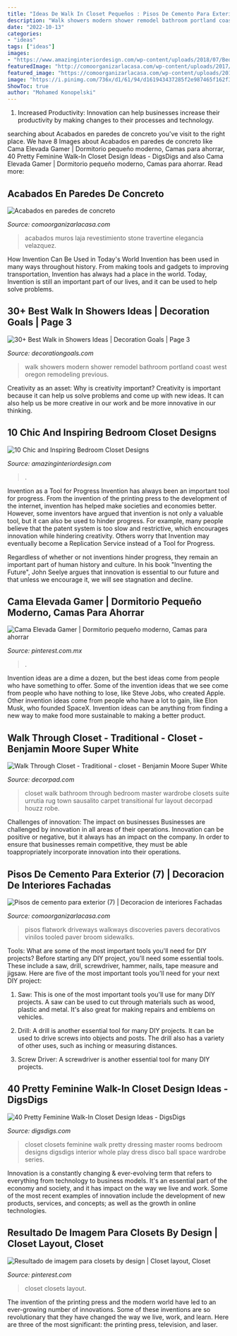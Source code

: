 ```yaml
---
title: "Ideas De Walk In Closet Pequeños : Pisos De Cemento Para Exterior (7)"
description: "Walk showers modern shower remodel bathroom portland coast west oregon remodeling previous"
date: "2022-10-13"
categories:
- "ideas"
tags: ["ideas"]
images:
- "https://www.amazinginteriordesign.com/wp-content/uploads/2018/07/Bedroom-Closet-Designs-9.jpg"
featuredImage: "http://comoorganizarlacasa.com/wp-content/uploads/2017/01/Pisos-de-cemento-para-exterior-7.jpg"
featured_image: "https://comoorganizarlacasa.com/wp-content/uploads/2018/04/acabados-en-paredes-de-concreto-8.jpg"
image: "https://i.pinimg.com/736x/d1/61/94/d161943437285f2e987465f162f3acde.jpg"
ShowToc: true
author: "Mohamed Konopelski"
---
```



1. Increased Productivity: Innovation can help businesses increase their productivity by making changes to their processes and technology.

	

		
searching about Acabados en paredes de concreto you've visit to the right place. We have 8 Images about Acabados en paredes de concreto like Cama Elevada Gamer | Dormitorio pequeño moderno, Camas para ahorrar, 40 Pretty Feminine Walk-In Closet Design Ideas - DigsDigs and also Cama Elevada Gamer | Dormitorio pequeño moderno, Camas para ahorrar. Read more:
		
    
## Acabados En Paredes De Concreto

<img loading=lazy src="https://comoorganizarlacasa.com/wp-content/uploads/2018/04/acabados-en-paredes-de-concreto-8.jpg" onerror="this.onerror=null;this.src='https://tse3.mm.bing.net/th?id=OIP.V3KfJp4DvGcTB5T7QVZW_QAAAA&amp;pid=15.1';" alt="Acabados en paredes de concreto">

_Source: comoorganizarlacasa.com_

>acabados muros laja revestimiento stone travertine elegancia velazquez. 

	

How Invention Can Be Used in Today's World
Invention has been used in many ways throughout history. From making tools and gadgets to improving transportation, Invention has always had a place in the world. Today, Invention is still an important part of our lives, and it can be used to help solve problems.

    
## 30+ Best Walk In Showers Ideas | Decoration Goals | Page 3

<img loading=lazy src="https://www.decorationgoals.com/wp-content/uploads/2017/02/Stylish-Walk-in-Shower.jpg" onerror="this.onerror=null;this.src='https://tse2.mm.bing.net/th?id=OIP.rbIk4m4XaoG2wJTKoOtTnQHaKi&amp;pid=15.1';" alt="30+ Best Walk in Showers Ideas | Decoration Goals | Page 3">

_Source: decorationgoals.com_

>walk showers modern shower remodel bathroom portland coast west oregon remodeling previous. 

	

Creativity as an asset: Why is creativity important?
Creativity is important because it can help us solve problems and come up with new ideas. It can also help us be more creative in our work and be more innovative in our thinking.

    
## 10 Chic And Inspiring Bedroom Closet Designs

<img loading=lazy src="https://www.amazinginteriordesign.com/wp-content/uploads/2018/07/Bedroom-Closet-Designs-9.jpg" onerror="this.onerror=null;this.src='https://tse3.mm.bing.net/th?id=OIP.2lZAEom3H0T8wyat0uP2DQHaHa&amp;pid=15.1';" alt="10 Chic and Inspiring Bedroom Closet Designs">

_Source: amazinginteriordesign.com_

>. 

	

Invention as a Tool for Progress
Invention has always been an important tool for progress. From the invention of the printing press to the development of the internet, invention has helped make societies and economies better. 
However, some inventors have argued that invention is not only a valuable tool, but it can also be used to hinder progress. For example, many people believe that the patent system is too slow and restrictive, which encourages innovation while hindering creativity. Others worry that Invention may eventually become a Replication Service instead of a Tool for Progress.

Regardless of whether or not inventions hinder progress, they remain an important part of human history and culture. In his book "Inventing the Future", John Seelye argues that innovation is essential to our future and that unless we encourage it, we will see stagnation and decline.

    
## Cama Elevada Gamer | Dormitorio Pequeño Moderno, Camas Para Ahorrar

<img loading=lazy src="https://i.pinimg.com/736x/d1/61/94/d161943437285f2e987465f162f3acde.jpg" onerror="this.onerror=null;this.src='https://tse2.mm.bing.net/th?id=OIP.auzXLegCjIw2AZehefDbqAHaFj&amp;pid=15.1';" alt="Cama Elevada Gamer | Dormitorio pequeño moderno, Camas para ahorrar">

_Source: pinterest.com.mx_

>. 

	

Invention ideas are a dime a dozen, but the best ideas come from people who have something to offer. Some of the invention ideas that we see come from people who have nothing to lose, like Steve Jobs, who created Apple. Other invention ideas come from people who have a lot to gain, like Elon Musk, who founded SpaceX. Invention ideas can be anything from finding a new way to make food more sustainable to making a better product.

    
## Walk Through Closet - Traditional - Closet - Benjamin Moore Super White

<img loading=lazy src="https://cdn.decorpad.com/photos/2014/05/22/d95f1e35a939.jpg" onerror="this.onerror=null;this.src='https://tse1.mm.bing.net/th?id=OIP.KsKla7sAR-YHEr-1lkUs_wDhEs&amp;pid=15.1';" alt="Walk Through Closet - Traditional - closet - Benjamin Moore Super White">

_Source: decorpad.com_

>closet walk bathroom through bedroom master wardrobe closets suite urrutia rug town sausalito carpet transitional fur layout decorpad houzz robe. 

	

Challenges of innovation: The impact on businesses
Businesses are challenged by innovation in all areas of their operations. Innovation can be positive or negative, but it always has an impact on the company. In order to ensure that businesses remain competitive, they must be able toappropriately incorporate innovation into their operations.

    
## Pisos De Cemento Para Exterior (7) | Decoracion De Interiores Fachadas

<img loading=lazy src="http://comoorganizarlacasa.com/wp-content/uploads/2017/01/Pisos-de-cemento-para-exterior-7.jpg" onerror="this.onerror=null;this.src='https://tse4.mm.bing.net/th?id=OIP.eFSdxtugZVw9ss3aQKF_ygAAAA&amp;pid=15.1';" alt="Pisos de cemento para exterior (7) | Decoracion de interiores Fachadas">

_Source: comoorganizarlacasa.com_

>pisos flatwork driveways walkways discoveries pavers decorativos vinilos tooled paver broom sidewalks. 

	

Tools: What are some of the most important tools you'll need for DIY projects?
Before starting any DIY project, you'll need some essential tools. These include a saw, drill, screwdriver, hammer, nails, tape measure and jigsaw. Here are five of the most important tools you'll need for your next DIY project: 
1) Saw: This is one of the most important tools you'll use for many DIY projects. A saw can be used to cut through materials such as wood, plastic and metal. It's also great for making repairs and emblems on vehicles. 

2) Drill: A drill is another essential tool for many DIY projects. It can be used to drive screws into objects and posts. The drill also has a variety of other uses, such as inching or measuring distances. 

3) Screw Driver: A screwdriver is another essential tool for many DIY projects.

    
## 40 Pretty Feminine Walk-In Closet Design Ideas - DigsDigs

<img loading=lazy src="http://www.digsdigs.com/photos/pretty-feminine-walk-in-closets-18.jpg" onerror="this.onerror=null;this.src='https://tse2.mm.bing.net/th?id=OIP.jqfktSq_TM4KDPhvL3vuLgHaLJ&amp;pid=15.1';" alt="40 Pretty Feminine Walk-In Closet Design Ideas - DigsDigs">

_Source: digsdigs.com_

>closet closets feminine walk pretty dressing master rooms bedroom designs digsdigs interior whole play dress disco ball space wardrobe series. 

	

Innovation is a constantly changing & ever-evolving term that refers to everything from technology to business models. It's an essential part of the economy and society, and it has impact on the way we live and work. Some of the most recent examples of innovation include the development of new products, services, and concepts; as well as the growth in online technologies.

    
## Resultado De Imagem Para Closets By Design | Closet Layout, Closet

<img loading=lazy src="https://i.pinimg.com/736x/12/75/8b/12758b279e158baa1761c23b0b6048cd.jpg" onerror="this.onerror=null;this.src='https://tse2.mm.bing.net/th?id=OIP.4BdPxc59N2ejs2AMQfCLNAAAAA&amp;pid=15.1';" alt="Resultado de imagem para closets by design | Closet layout, Closet">

_Source: pinterest.com_

>closet closets layout. 

	

The invention of the printing press and the modern world have led to an ever-growing number of innovations. Some of these inventions are so revolutionary that they have changed the way we live, work, and learn. Here are three of the most significant: the printing press, television, and laser.

